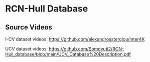 # RCN-Hull Database

## Source Videos

I-CV dataset videos: https://github.com/alexandrosstergiou/Inter4K

UCV dataset videos: https://github.com/Somdyuti2/RCN-Hull_database/blob/main/UCV_Database%20Description.pdf
